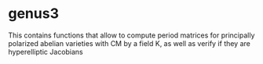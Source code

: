 # genus3
This contains functions that allow to compute period matrices for principally polarized abelian varieties with CM by a field K, as well as verify if they are hyperelliptic Jacobians
